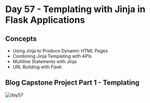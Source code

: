 # Day 57 - Templating with Jinja in Flask Applications

## Concepts

-   Using Jinja to Produce Dynamic HTML Pages
-   Combining Jinja Templating with APIs
-   Multiline Statements with Jinja
-   URL Building with Flask

## Blog Capstone Project Part 1 - Templating

![day57](https://user-images.githubusercontent.com/98851253/160050887-d0202694-cebd-4b14-a0a6-b9d4c50d4768.gif)
